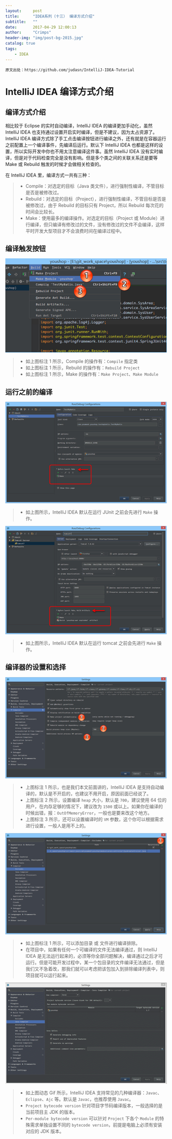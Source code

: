 ```yaml
---
layout:     post
title:      "IDEA系列（十三） 编译方式介绍"
subtitle:   ""
date:       2017-04-29 12:00:13
author:     "Crimps"
header-img: "img/post-bg-2015.jpg"
catalog: true
tags:
    - IDEA
---
```

```
原文出处：https://github.com/judasn/IntelliJ-IDEA-Tutorial 
```
# IntelliJ IDEA 编译方式介绍

## 编译方式介绍 

相比较于 Eclipse 的实时自动编译，IntelliJ IDEA 的编译更加手动化，虽然 IntelliJ IDEA 也支持通过设置开启实时编译，但是不建议，因为太占资源了。IntelliJ IDEA 编译方式除了手工点击编译按钮进行编译之外，还有就是在容器运行之前配置上一个编译事件，先编译后运行。默认下 IntelliJ IDEA 也都是这样的设置，所以实际开发中你也不用太注意编译这件事。虽然 IntelliJ IDEA 没有实时编译，但是对于代码检查完全是没有影响。但是多个类之间的关联关系还是要等 Make 或 Rebuild 触发的时候才会做相关检查的。

在 IntelliJ IDEA 里，编译方式一共有三种：
> * Compile：对选定的目标（Java 类文件），进行强制性编译，不管目标是否是被修改过。
> * Rebuild：对选定的目标（Project），进行强制性编译，不管目标是否是被修改过，由于 Rebuild 的目标只有 Project，所以 Rebuild 每次花的时间会比较长。
> * Make：使用最多的编译操作。对选定的目标（Project 或 Module）进行编译，但只编译有修改过的文件，没有修改过的文件不会编译，这样平时开发大型项目才不会浪费时间在编译过程中。

## 编译触发按钮

![IntelliJ IDEA 编译触发按钮](/img/in-post/xiii-a-make-introduce-1.jpg)

> * 如上图标注 1 所示，Compile 的操作有：`Compile` 指定类
> * 如上图标注 1 所示，Rebuild 的操作有：`Rebuild Project`
> * 如上图标注 1 所示，Make 的操作有：`Make Project`、`Make Module`

## 运行之前的编译
 
![IntelliJ IDEA 运行之前的编译](/img/in-post/xiii-b-befour-launch-1.jpg)

> * 如上图所示，IntelliJ IDEA 默认在运行 JUnit 之前会先进行 `Make` 操作。

![IntelliJ IDEA 运行之前的编译](/img/in-post/xiii-b-befour-launch-2.jpg)

> * 如上图所示，IntelliJ IDEA 默认在运行 tomcat 之前会先进行 `Make` 操作。

## 编译器的设置和选择

![编译器的设置和选择](/img/in-post/xiii-c-compiler-setting-1.jpg)

> * 上图标注 1 所示，也是我们本文前面讲的，IntelliJ IDEA 是支持自动编译的，默认是不开启的，也建议不用开启，原因前面已经说了。
> * 上图标注 2 所示，设置编译 `heap` 大小，默认是 `700`，建议使用 64 位的用户，在内存足够的情况下，建议改为 `1500` 或以上。如果你在编译的时候出错，报：`OutOfMemoryError`，一般也是要来改这个地方。
> * 上图标注 3 所示，还可以设置编译时的 `VM` 参数，这个你可以根据需求进行设置，一般人是用不上的。

![编译器的设置和选择](/img/in-post/xiii-c-compiler-setting-2.jpg)

> * 如上图标注 1 所示，可以添加目录 或 文件进行编译排除。
> * 在项目中，如果有任何一个可编译的文件无法编译通过，则 IntelliJ IDEA 是无法运行起来的，必须等你全部问题解决，编译通过之后才可运行。但是可能开发过程中，某一个包目录的文件编译无法通过，但是我们又不急着改，那我们就可以考虑把该包加入到排除编译列表中，则项目就可以运行起来。

![编译器的设置和选择](/img/in-post/xiii-c-compiler-setting-3.gif)

> * 如上图动态 Gif 所示，IntelliJ IDEA 支持常见的几种编译器：`Javac`、`Eclipse`、`Ajc` 等。默认是 `Javac`，也推荐使用 `Javac`。
> * `Project bytecode version` 针对项目字节码编译版本，一般选择的是当前项目主 JDK 的版本。
> * `Per-module bytecode version` 可以针对 `Project` 下各个 `Module` 的特殊需求单独设置不同的 `bytecode version`，前提是电脑上必须有安装对应的 JDK 版本。